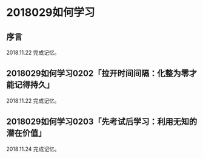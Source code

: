 # 2018029如何学习

## 序言

2018.11.22 完成记忆。

## 2018029如何学习0202「拉开时间间隔：化整为零才能记得持久」

2018.11.22 完成记忆。

## 2018029如何学习0203「先考试后学习：利用无知的潜在价值」

2018.11.24 完成记忆。